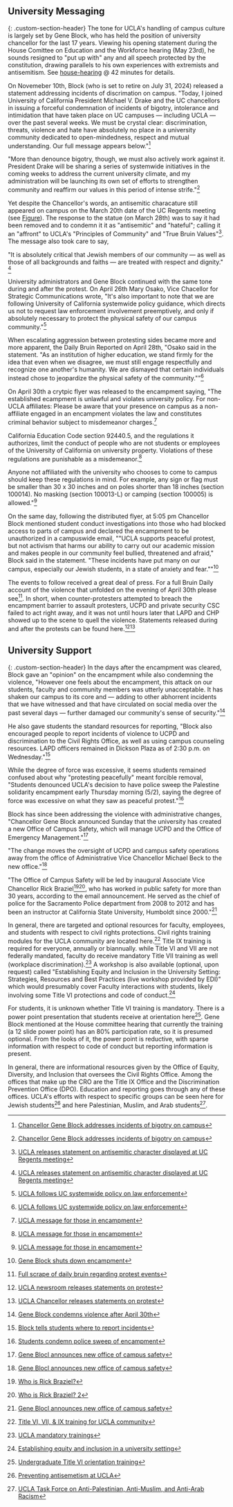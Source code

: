 
## University Messaging
{: .custom-section-header}
The tone for UCLA's handling of campus culture is largely set by Gene Block, who has held the position of university chancellor for the last 17 years. Viewing his opening statement during the House Comittee on Education and 
the Workforce hearing (May 23rd), he sounds resigned to "put up with" any and all speech protected by the constitution, drawing parallels to his own experiences with extremists and antisemitism. 
See [house-hearing](##fig:congressional-hearing) @ 42 minutes for details. 

On Novemeber 10th, Block (who is set to retire on July 31, 2024) released a statement addressing incidents of discrimation on campus. "Today, I joined University of California 
President Michael V. Drake and the UC chancellors in issuing a forceful condemnation of incidents of bigotry, intolerance and intimidation that have taken place on UC campuses — including UCLA — over the 
past several weeks. We must be crystal clear: discrimination, threats, violence and hate have absolutely no place in a university community dedicated to open-mindedness, respect and mutual understanding. Our 
full message appears below."[^163]

"More than denounce bigotry, though, we must also actively work against it. President Drake will be sharing a series of systemwide initiatives in the coming weeks to address the current university climate, and
my administration will be launching its own set of efforts to strengthen community and reaffirm our values in this period of intense strife."[^163]

Yet despite the Chancellor's words, an antisemitic characature still appeared on campus on the March 20th date of the UC Regents meeting (see [Figure](##fig:regents-antisemitic-pig)). The response to the statue (on March 28th) was to say it 
had been removed and to condemn it it as "antisemitic" and "hateful"; calling it an "affront" to UCLA's "Principles of Community" and "True Bruin Values"[^164]. The message also took care to say,  

"It is absolutely critical that Jewish members of our community — as well as those of all backgrounds and faiths — are treated with respect and dignity." [^164]

University administrators and Gene Block continued with the same tone during and after the protest. On April 26th Mary Osako, Vice Chacellor for Strategic Communications wrote, 
"It's also important to note that we are following University of California systemwide policy guidance, which directs us not to request law enforcement involvement preemptively, and only if absolutely necessary to protect the physical 
safety of our campus community."[^167]

When escalating aggression between protesting sides became more and more apparent, the Daily Bruin Reported on April 28th, 
"Osako said in the statement. "As an institution of higher education, we stand firmly for the idea that even when we disagree, we must still engage respectfully and recognize one another's humanity. We are dismayed that certain individuals 
instead chose to jeopardize the physical safety of the community.""[^167]

On April 30th a crytpic flyer was released to the encampment saying,
"The established ecampment is unlawful and violates university policy. For non-UCLA affiliates: Please be aware that your presence on campus as a non-affiliate engaged in an encampment violates the law and constitutes criminal behavior subject to 
misdemeanor charges.[^165] 

California Education Code section 92440.5, and the regulations it authorizes, limit the conduct of people who are not students or employees of the University of California on 
university property. Violations of these regulations are punishable as a misdemeanor.[^165] 

Anyone not affiliated with the university who chooses to come to campus should keep these regulations in mind. For example, any sign or flag must be smaller than 30 x 30 inches and on poles shorter than 18 inches (section 100014). No masking 
(section 100013-L) or camping (section 100005) is allowed."[^165] 

On the same day, following the distributed flyer, at 5:05 pm Chancellor Block mentioned student conduct investigations into those who had blocked access to parts of campus and declared the encampment to be unauthorized in a campuswide email, ""UCLA 
supports peaceful protest, but not activism that harms our ability to carry out our academic mission and makes people in our community feel bullied, threatened and afraid," Block said in the statement. "These incidents have put many on our campus, 
especially our Jewish students, in a state of anxiety and fear.""[^166] 

The events to follow received a great deal of press. For a full Bruin Daily account of the violence that unfolded on the evening of April 30th please see[^169]. In short, when counter-protesters attempted to breach the encampment barrier to assault protesters, 
UCPD and private security CSC failed to act right away, and it was not until hours later that LAPD and CHP showed up to the scene to quell the violence. Statements released during and after the protests can be found here.[^161][^162]



## University Support
{: .custom-section-header}
In the days after the encampment was cleared, Block gave an "opinion" on the encampment while also condemning the violence, "However one feels about the encampment, this attack on our students, faculty and community members was utterly 
unacceptable. It has shaken our 
campus to its core and — adding to other abhorrent incidents that we have witnessed and that have circulated on social media over the past several days — further damaged our community's sense of security."[^170]

He also gave students the standard resources for reporting, "Block also encouraged people to report incidents of violence to UCPD and discrimination to the Civil Rights Office, as well as using campus counseling resources. LAPD officers 
remained in Dickson Plaza as of 2:30 p.m. on Wednesday."[^171]

While the degree of force was excessive, it seems students remained confused about why "protesting peacefully" meant forcible removal, "Students denounced UCLA's decision to have police sweep the Palestine solidarity encampment early 
Thursday morning (5/2), saying the degree of force was excessive on what they saw as peaceful protest."[^172]
 
Block has since been addressing the violence with administrative changes, "Chancellor Gene Block announced Sunday that the university has created a new Office of Campus Safety, which will manage UCPD and the Office of Emergency Management."[^173] 
 
"The change moves the oversight of UCPD and campus safety operations away from the office of Administrative Vice Chancellor Michael Beck to the new office."[^173] 
 
"The Office of Campus Safety will be led by inaugural Associate Vice Chancellor Rick Braziel[^174][^175], who has worked in public safety for more than 30 years, according to the email announcement. He served as the chief of 
police for the Sacramento Police department from 2008 to 2012 and has been an instructor at California State University, Humboldt since 2000."[^173] 


In general, there are targeted and optional resources for faculty, employees, and students with respect to civil rights protections. Civil rights training modules for the UCLA community are located here.[^178] Title IX training is required for 
everyone, annually or biannually. while Title VI and VII are not federally mandated, faculty do receive mandatory Title VII training as well (workplace discrimination).[^179] A workshop is also available (optional, upon request) called "Establishing 
Equity and Inclusion in the University Setting: Strategies, Resources and Best Practices (live workshop provided by EDI)" which would presumably cover Faculty interactions with students, likely involving some Title VI protections and 
code of conduct.[^180]

For students, it is unknown whether Title VI training is mandatory. There is a power point presentation that students receive at orientation here[^181]. Gene Block mentioned at the House committee hearing that currently the training (a 12 slide
power point) has an 80% participation rate, so it is presumed optional. From the looks of it, the power point is reductive, with sparse information with respect to code of conduct but reporting information is present. 

In general, there are informational resources given by the Office of Equity, Diversity, and Inclusion that oversees the Civil Rights Office. Among the offices that make up the CRO are the Title IX Office and the Discrimination Prevention Office (DPO).
Education and reporting goes through any of these offices. UCLA's efforts with respect to specific groups can be seen here for Jewish students[^176] and here Palestinian, Muslim, and Arab students[^177].

















[^161]:[UCLA newsroom releases statements on protest](https://newsroom.ucla.edu/campus-statements)
[^162]:[UCLA Chancellor releases statements on protest](https://chancellor.ucla.edu/messages/)
[^163]:[Chancellor Gene Block addresses incidents of bigotry on campus](https://chancellor.ucla.edu/messages/standing-against-bigotry-at-the-university-of-california/)
[^164]:[UCLA releases statement on antisemitic character displayed at UC Regents meeting](https://newsroom.ucla.edu/campus-condemns-antisemitic-caricature-at-uc-regents-meeting)
[^165]:[UCLA message for those in encampment](https://drive.google.com/file/d/1dmqAjbGiet8_PGS5cG632mjvPVt3geq5/view)
[^166]:[Gene Block shuts down encampment](https://dailybruin.com/2024/04/30/block-indicates-potential-consequences-for-protesters-condemns-campus-aggression)
[^167]:[UCLA follows UC systemwide policy on law enforcement](https://newsroom.ucla.edu/ucla-statement-about-encampment-on-campus-april-26)
[^168]:[UCLA condemns early aggression during protest](https://dailybruin.com/2024/04/28/protesters-counter-protesters-clash-as-they-converge-upon-ucla-encampment)
[^169]:[Full scrape of daily bruin regarding protest events](https://alexiepogue.com/2024/05/07/Scraped-the-Daily-Bruin-Regarding-Protest-Events/)
[^170]:[Gene Block condemns violence after April 30th](https://chancellor.ucla.edu/messages/condemning-violence-in-our-community/)
[^171]:[Block tells students where to report incidents](https://dailybruin.com/2024/05/01/ucla-cancels-classes-following-violence-at-palestine-solidarity-encampment)
[^172]:[Students condemn police sweep of encampment](https://dailybruin.com/2024/05/04/students-condemn-police-sweep-of-palestine-solidarity-encampment)
[^173]:[Gene Blocl announces new office of campus safety](https://dailybruin.com/2024/05/05/chancellor-gene-block-announces-office-of-campus-safety)
[^174]:[Who is Rick Braziel?](https://www.recordnet.com/story/news/crime/2015/08/17/independent-report-offers-praise-criticism/33665614007/)
[^175]:[Who is Rick Braziel? 2](https://www.abc10.com/article/news/local/former-sacramento-police-chief-picked-lead-ucla-campus-safety-office-amid-protests/103-0c863e23-3bb2-44a3-ad0d-99e57bb67052)
[^176]:[Preventing antisemetism at UCLA](https://equity.ucla.edu/preventing-antisemitism-at-ucla/)
[^177]:[UCLA Task Force on Anti-Palestinian, Anti-Muslim, and Anti-Arab Racism](https://www.jadaliyya.com/Details/45989)
[^178]:[Title VI, VII, & IX training for UCLA community](https://equity.ucla.edu/edi-education-preventing-discrimination-harassment/)
[^179]:[UCLA mandatory trainings](https://equity.ucla.edu/education/mandatory-trainings/)
[^180]:[Establishing equity and inclusion in a university setting](https://equity.ucla.edu/discrimination-harassment-based-on-protected-categories-trainings-for-faculty-and-staff/)
[^181]:[Undergraduate Title VI orientation training](https://ucla.app.box.com/s/evf1n3xn580dzfsdo0ks3lugm12c36ds)
